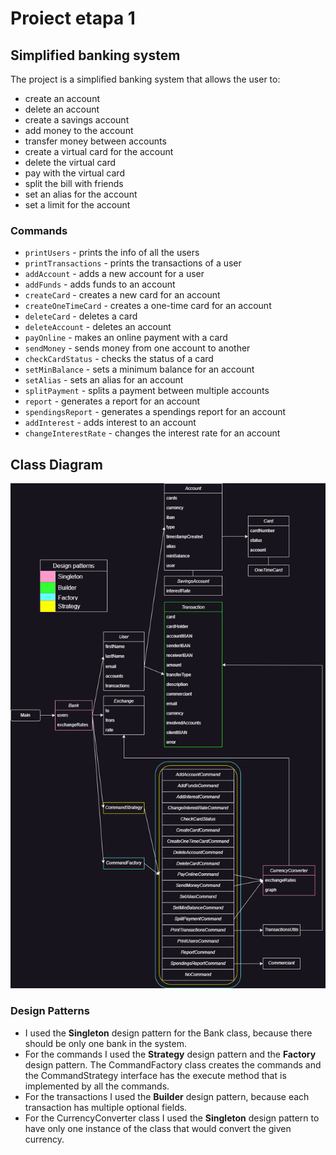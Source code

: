 # Proiect etapa 1
## Simplified banking system

The project is a simplified banking system that allows the user to:
- create an account
- delete an account
- create a savings account
- add money to the account
- transfer money between accounts
- create a virtual card for the account
- delete the virtual card
- pay with the virtual card
- split the bill with friends
- set an alias for the account
- set a limit for the account

### Commands
- `printUsers` - prints the info of all the users
- `printTransactions` - prints the transactions of a user
- `addAccount` - adds a new account for a user
- `addFunds` - adds funds to an account
- `createCard` - creates a new card for an account
- `createOneTimeCard` - creates a one-time card for an account
- `deleteCard` - deletes a card
- `deleteAccount` - deletes an account
- `payOnline` - makes an online payment with a card
- `sendMoney` - sends money from one account to another
- `checkCardStatus` - checks the status of a card
- `setMinBalance` - sets a minimum balance for an account
- `setAlias` - sets an alias for an account
- `splitPayment` - splits a payment between multiple accounts
- `report` - generates a report for an account
- `spendingsReport` - generates a spendings report for an account
- `addInterest` - adds interest to an account
- `changeInterestRate` - changes the interest rate for an account

## Class Diagram
![Class Diagram](diagrama.png)

### Design Patterns
- I used the **Singleton** design pattern for the Bank class, because there should be only one
bank in the system.
- For the commands I used the **Strategy** design pattern and the **Factory** design pattern.
The CommandFactory class creates the commands and the CommandStrategy interface has the
execute method that is implemented by all the commands.
- For the transactions I used the **Builder** design pattern, because each transaction has
multiple optional fields.
- For the CurrencyConverter class I used the **Singleton** design pattern to have only one
instance of the class that would convert the given currency.